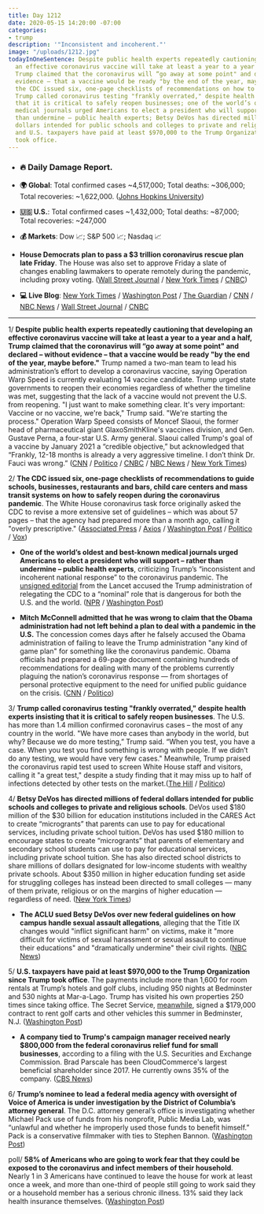 ```yaml
---
title: Day 1212
date: 2020-05-15 14:20:00 -07:00
categories:
- trump
description: '"Inconsistent and incoherent."'
image: "/uploads/1212.jpg"
todayInOneSentence: Despite public health experts repeatedly cautioning that developing
  an effective coronavirus vaccine will take at least a year to a year and a half,
  Trump claimed that the coronavirus will “go away at some point" and declared – without
  evidence – that a vaccine would be ready "by the end of the year, maybe before";
  the CDC issued six, one-page checklists of recommendations on how to safely reopen;
  Trump called coronavirus testing "frankly overrated," despite health experts insisting
  that it is critical to safely reopen businesses; one of the world’s oldest and best-known
  medical journals urged Americans to elect a president who will support – rather
  than undermine – public health experts; Betsy DeVos has directed millions of federal
  dollars intended for public schools and colleges to private and religious schools;
  and U.S. taxpayers have paid at least $970,000 to the Trump Organization since Trump
  took office.
---
```


* ### 🔥 Daily Damage Report.

* **🌍 Global**: Total confirmed cases \~4,517,000; Total deaths: \~306,000; Total recoveries: \~1,622,000. ([Johns Hopkins University](https://coronavirus.jhu.edu/map.html))

* **🇺🇸 U.S.**: Total confirmed cases \~1,432,000; Total deaths: \~87,000; Total recoveries: \~247,000

* **💰 Markets**: Dow 📈; S&P 500 📈; Nasdaq 📈

* **House Democrats plan to pass a $3 trillion coronavirus rescue plan late Friday**. The House was also set to approve Friday a slate of changes enabling lawmakers to operate remotely during the pandemic, including proxy voting. ([Wall Street Journal](https://www.wsj.com/articles/house-set-to-vote-on-democrats-3-trillion-aid-package-11589561178?mod=hp_lead_pos3) / [New York Times](https://www.nytimes.com/2020/05/15/us/politics/remote-voting-house-coronavirus.html) / [CNBC](https://www.cnbc.com/2020/05/15/house-aims-to-pass-a-3-trillion-coronavirus-relief-package-friday.html))

* **💻 Live Blog**: [New York Times](https://www.nytimes.com/2020/05/15/us/coronavirus-updates.html?action=click&module=Spotlight&pgtype=Homepage) / [Washington Post](https://www.washingtonpost.com/nation/2020/05/15/coronavirus-update-us/) / [The Guardian](https://www.theguardian.com/world/live/2020/may/15/coronavirus-us-live-house-vote-stimulus-package-donald-trump-latest-news-updates) / [CNN](https://www.cnn.com/us/live-news/us-coronavirus-update-05-15-20/index.html) / [NBC News](https://www.nbcnews.com/health/health-news/live-blog/2020-05-15-coronavirus-news-n1207106) / [Wall Street Journal](https://www.wsj.com/livecoverage/coronavirus-2020-05-15?mod=theme_coronavirus-ribbon) / [CNBC](https://www.cnbc.com/2020/05/15/coronavirus-latest-updates.html)

---

1/ **Despite public health experts repeatedly cautioning that developing an effective coronavirus vaccine will take at least a year to a year and a half, Trump claimed that the coronavirus will “go away at some point" and declared – without evidence – that a vaccine would be ready "by the end of the year, maybe before."** Trump named a two-man team to lead his administration’s effort to develop a coronavirus vaccine, saying Operation Warp Speed is currently evaluating 14 vaccine candidate. Trump urged state governments to reopen their economies regardless of whether the timeline was met, suggesting that the lack of a vaccine would not prevent the U.S. from reopening. "I just want to make something clear. It's very important: Vaccine or no vaccine, we're back," Trump said. "We're starting the process." Operation Warp Speed consists of Moncef Slaoui, the former head of pharmaceutical giant GlaxoSmithKline's vaccines division, and Gen. Gustave Perna, a four-star U.S. Army general. Slaoui called Trump's goal of a vaccine by January 2021 a “credible objective,” but acknowledged that “Frankly, 12-18 months is already a very aggressive timeline. I don’t think Dr. Fauci was wrong.” ([CNN](https://www.cnn.com/2020/05/15/politics/trump-vaccine-effort-coronavirus/index.html) / [Politico](https://www.politico.com/news/2020/05/15/trump-coronavirus-vaccine-development-team-260678) / [CNBC](https://www.cnbc.com/2020/05/15/trump-downplays-need-for-coronavirus-vaccine-itll-go-away-at-some-point.html) / [NBC News](https://www.nbcnews.com/politics/donald-trump/trump-names-scientist-army-general-lead-coronavirus-vaccine-effort-n1207906) / [New York Times](https://www.nytimes.com/2020/05/15/us/politics/coronavirus-vaccine-timeline.html?action=click&module=Top%20Stories&pgtype=Homepage))

2/ **The CDC issued six, one-page checklists of recommendations to guide schools, businesses, restaurants and bars, child care centers and mass transit systems on how to safely reopen during the coronavirus pandemic**. The White House coronavirus task force originally asked the CDC to revise a more extensive set of guidelines – which was about 57 pages – that the agency had prepared more than a month ago, calling it "overly prescriptive." ([Associated Press](https://apnews.com/b984f9a970d7a81a520dbd456f92cd59) / [Axios](https://www.axios.com/cdc-coronavirus-reopening-guidelines-394f4a6f-d3b5-451c-adfb-66f17cca868e.html) / [Washington Post](https://www.washingtonpost.com/health/cdc-offers-brief-checklists-to-guide-businesses-schools-and-others-on-reopening/2020/05/14/3b46c29c-9615-11ea-91d7-cf4423d47683_story.html) / [Politico](https://www.politico.com/news/2020/05/14/cdc-guidance-reopening-coronavirus-259565) / [Vox](https://www.vox.com/2020/5/14/21251982/coronavirus-plan-to-reopen-economy-white-house-guidelines-california-new-york))

* **One of the world’s oldest and best-known medical journals urged Americans to elect a president who will support – rather than undermine – public health experts**, criticizing Trump’s “inconsistent and incoherent national response” to the coronavirus pandemic. The [unsigned editorial](https://www.thelancet.com/journals/lancet/article/PIIS0140-6736(20)31140-5/fulltext) from the Lancet accused the Trump administration of relegating the CDC to a “nominal” role that is dangerous for both the U.S. and the world. ([NPR](https://www.npr.org/sections/coronavirus-live-updates/2020/05/15/856733300/replace-trump-and-bolster-the-cdc-a-leading-medical-journal-urges) / [Washington Post](https://www.washingtonpost.com/health/2020/05/15/lancet-editorial-trump-administration-coronavirus-response/))

* **Mitch McConnell admitted that he was wrong to claim that the Obama administration had not left behind a plan to deal with a pandemic in the U.S.** The concession comes days after he falsely accused the Obama administration of failing to leave the Trump administration "any kind of game plan" for something like the coronavirus pandemic. Obama officials had prepared a 69-page document containing hundreds of recommendations for dealing with many of the problems currently plaguing the nation’s coronavirus response — from shortages of personal protective equipment to the need for unified public guidance on the crisis. ([CNN](https://www.cnn.com/2020/05/14/politics/mitch-mcconnell-obama-coronavirus-pandemic/index.html) / [Politico](https://www.politico.com/news/2020/05/14/mcconnell-obama-playbook-pandemic-259969))

3/ **Trump called coronavirus testing "frankly overrated," despite health experts insisting that it is critical to safely reopen businesses**. The U.S. has more than 1.4 million confirmed coronavirus cases – the most of any country in the world. "We have more cases than anybody in the world, but why? Because we do more testing,” Trump said. “When you test, you have a case. When you test you find something is wrong with people. If we didn’t do any testing, we would have very few cases." Meanwhile, Trump praised the coronavirus rapid test used to screen White House staff and visitors, calling it "a great test," despite a study finding that it may miss up to half of infections detected by other tests on the market.([The Hill](https://thehill.com/homenews/administration/497846-trump-says-testing-may-be-frankly-overrated) / [Politico](https://www.politico.com/news/2020/05/15/trump-praises-coronavirus-test-despite-fda-warning-260759))

4/ **Betsy DeVos has directed millions of federal dollars intended for public schools and colleges to private and religious schools**. DeVos used $180 million of the $30 billion for education institutions included in the CARES Act to create “microgrants” that parents can use to pay for educational services, including private school tuition. DeVos has used $180 million to encourage states to create “microgrants” that parents of elementary and secondary school students can use to pay for educational services, including private school tuition. She has also directed school districts to share millions of dollars designated for low-income students with wealthy private schools. About $350 million in higher education funding set aside for struggling colleges has instead been directed to small colleges — many of them private, religious or on the margins of higher education — regardless of need. ([New York Times](https://www.nytimes.com/2020/05/15/us/politics/betsy-devos-coronavirus-religious-schools.html))

* **The ACLU sued Betsy DeVos over new federal guidelines on how campus handle sexual assault allegations**, alleging that the Title IX changes would "inflict significant harm" on victims, make it "more difficult for victims of sexual harassment or sexual assault to continue their educations" and "dramatically undermine" their civil rights. ([NBC News](https://www.nbcnews.com/news/us-news/see-you-court-aclu-sues-betsy-devos-over-new-campus-n1206981))

5/ **U.S. taxpayers have paid at least $970,000 to the Trump Organization since Trump took office**. The payments include more than 1,600 for room rentals at Trump’s hotels and golf clubs, including 950 nights at Bedminster and 530 nights at Mar-a-Lago. Trump has visited his own properties 250 times since taking office. The Secret Service, [meanwhile](https://www.washingtonpost.com/politics/secret-service-signs-179000-contract-to-rent-golf-carts-in-bedminster-nj-this-summer/2020/05/15/f9c09642-96b7-11ea-91d7-cf4423d47683_story.html), signed a $179,000 contract to rent golf carts and other vehicles this summer in Bedminster, N.J. ([Washington Post](https://www.washingtonpost.com/politics/trumps-company-has-received-at-least-970000-from-us-taxpayers-for-room-rentals/2020/05/14/26d27862-916d-11ea-9e23-6914ee410a5f_story.html))

* **A company tied to Trump's campaign manager received nearly $800,000 from the federal coronavirus relief fund for small businesses**, according to a filing with the U.S. Securities and Exchange Commission. Brad Parscale has been CloudCommerce's largest beneficial shareholder since 2017. He currently owns 35% of the company. ([CBS News](https://www.cbsnews.com/news/brad-parscale-trump-campaign-manager-cloudcommerce-paycheck-protection-program-loan/))

6/ **Trump’s nominee to lead a federal media agency with oversight of Voice of America is under investigation by the District of Columbia’s attorney general**. The D.C. attorney general’s office is investigating whether Michael Pack use of funds from his nonprofit, Public Media Lab, was “unlawful and whether he improperly used those funds to benefit himself.” Pack is a conservative filmmaker with ties to Stephen Bannon. ([Washington Post](https://www.washingtonpost.com/politics/nonprofit-run-by-trump-nominee-to-head-us-media-agency-is-under-investigation-senator-says/2020/05/14/2afa07ca-962c-11ea-8107-acde2f7a8d6e_story.html))

poll/ **58% of Americans who are going to work fear that they could be exposed to the coronavirus and infect members of their household**. Nearly 1 in 3 Americans have continued to leave the house for work at least once a week, and more than one-third of people still going to work said they or a household member has a serious chronic illness. 13% said they lack health insurance themselves. ([Washington Post](https://www.washingtonpost.com/national/a-majority-of-americans-going-to-work-fear-exposing-their-household-to-the-coronavirus/2020/05/15/d316f1e8-9578-11ea-9f5e-56d8239bf9ad_story.html))